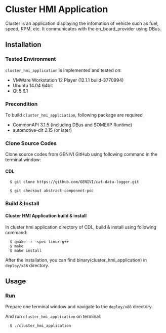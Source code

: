 # Cluster HMI Application
Cluster is an application displaying the infomation of vehicle such as fuel, speed, RPM, etc.
It communicates with the on_board_provider using DBus.

## Installation
### Tested Environment
`cluster_hmi_application` is implemented and tested on:
* VMWare Workstation 12 Player (12.1.1 build-3770994)
* Ubuntu 14.04 64bit
* Qt 5.6.1

### Precondition
To build `cluster_hmi_applciation`, following package are required
* CommonAPI 3.1.5 (including DBus and SOME/IP Runtime)
* automotive-dlt 2.15 (or later)

### Clone Source Codes
Clone source codes from GENIVI GitHub using following command in the terminal window:

#### CDL

      $ git clone https://github.com/GENIVI/cat-data-logger.git

      $ git checkout abstract-component-poc

### Build & Install
#### Cluster HMI Application build & install
In cluster hmi application directory of CDL, build & install using following command:

      $ qmake -r -spec linux-g++
      $ make
      $ make install

After the installation, you can find binary(cluster_hmi_application) in `deploy/x86` directory.

## Usage
### Run

Prepare one terminal window and navigate to the `deploy/x86` directory.

And run `cluster_hmi_application` on terminal:

      $ ./cluster_hmi_application

